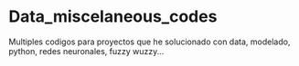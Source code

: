 # Data_miscelaneous_codes
Multiples codigos para proyectos que he solucionado con data, modelado, python, redes neuronales, fuzzy wuzzy...
